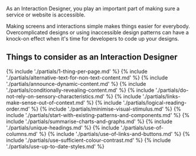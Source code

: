 As an Interaction Designer, you play an important part of making sure a service or website is accessible.

Making screens and interactions simple makes things easier for everybody. Overcomplicated designs or using inaccessible design patterns can have a knock-on effect when it's time for developers to code up your designs.

## Things to consider <span class="govuk-visually-hidden">as an Interaction Designer</span>

{% include './partials/1-thing-per-page.md' %}
{% include './partials/alternative-text-for-non-text-content.md' %}
{% include './partials/announce-dynamic-content.md' %}
{% include './partials/conditionally-revealing-content.md' %}
{% include './partials/do-not-rely-on-sensory-characteristics.md' %}
{% include './partials/links-make-sense-out-of-context.md' %}
{% include './partials/logical-reading-order.md' %}
{% include './partials/minimise-visual-stimulus.md' %}
{% include './partials/start-with-existing-patterns-and-components.md' %}
{% include './partials/summarise-charts-and-graphs.md' %}
{% include './partials/unique-headings.md' %}
{% include './partials/use-of-columns.md' %}
{% include './partials/use-of-links-and-buttons.md' %}
{% include './partials/use-sufficient-colour-contrast.md' %}
{% include './partials/use-up-to-date-styles.md' %}
